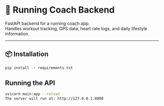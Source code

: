 # 🏃 Running Coach Backend

FastAPI backend for a running coach app.  
Handles workout tracking, GPS data, heart rate logs, and daily lifestyle information.

---

## 📦 Installation

```bash
pip install -r requirements.txt
```

## Running the API
```bash
uvicorn main:app --reload
The server will run at: http://127.0.0.1:8000
```

